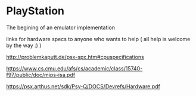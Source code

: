 # PlayStation

The begining of an emulator implementation 

links for hardware specs to anyone who wants to help          (    all help is welcome by the way :)  )

http://problemkaputt.de/psx-spx.htm#cpuspecifications

https://www.cs.cmu.edu/afs/cs/academic/class/15740-f97/public/doc/mips-isa.pdf

https://psx.arthus.net/sdk/Psy-Q/DOCS/Devrefs/Hardware.pdf